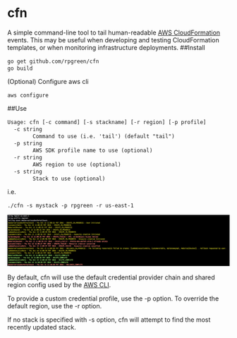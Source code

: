 # cfn
A simple command-line tool to tail human-readable [AWS CloudFormation](https://aws.amazon.com/cloudformation/) events. This may be useful when developing and testing CloudFormation templates, or when monitoring infrastructure deployments.
##Install
```
go get github.com/rpgreen/cfn
go build
```
(Optional) Configure aws cli
```
aws configure
```

##Use
```
Usage: cfn [-c command] [-s stackname] [-r region] [-p profile]
  -c string
    	Command to use (i.e. 'tail') (default "tail")
  -p string
    	AWS SDK profile name to use (optional)
  -r string
    	AWS region to use (optional)
  -s string
    	Stack to use (optional)
```
i.e.
```
./cfn -s mystack -p rpgreen -r us-east-1
```
![screenshot](https://github.com/rpgreen/cfn/blob/master/ss.png)

By default, cfn will use the default credential provider chain and shared region config used by the [AWS CLI](http://docs.aws.amazon.com/cli/latest/userguide/cli-chap-getting-started.html#config-settings-and-precedence).

To provide a custom credential profile, use the -p option. To override the default region, use the -r option.

If no stack is specified with -s option, cfn will attempt to find the most recently updated stack.